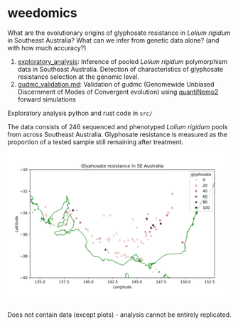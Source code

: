 # weedomics
What are the evolutionary origins of glyphosate resistance in *Lolium rigidum* in Southeast Australia? What can we infer from genetic data alone? (and with how much accuracy?)
1. [exploratory_analysis](exploratory_analysis.md): Inference of pooled *Lolium rigidum* polymorphism data in Southeast Australia. Detection of characteristics of glyphosate resistance selection at the genomic level.
2. [gudmc_validation.md](gudmc_validation.md): Validation of gudmc (Genomewide Unbiased Discernment of Modes of Convergent evolution) using [quantiNemo2](https://doi.org/10.1093/bioinformatics/bty737) forward simulations

Exploratory analysis python and rust code in `src/`

The data consists of 246 sequenced and phenotyped *Lolium rigidum* pools from across Southeast Australia. Glyphosate resistance is measured as the proportion of a tested sample still remaining after treatment.
<img src="figures/map.png" alt="map" width="800px"/>

Does not contain data (except plots) - analysis cannot be entirely replicated.